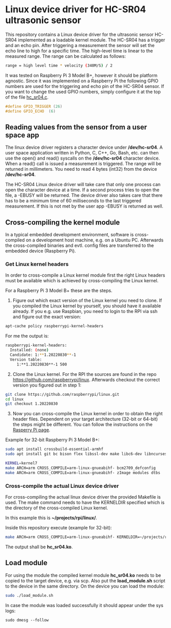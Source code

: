 # Linux device driver for HC-SR04 ultrasonic sensor

This repository contains a Linux device driver for the ultrasonic sensor HC-SR04 implemented as a loadable kernel module. The HC-SR04 has a trigger and an echo pin. After triggering a measurement the sensor will set the echo line to high for a specific time. The high-level time is linear to the measured range. The range can be calculated as follows:

```bash
range = high level time * velocity (340M/S) / 2
```

It was tested on Raspberry Pi 3 Model B+, however it should be platform agnostic. Since it was implemented on a Raspberry Pi the following GPIO numbers are used for the triggering and echo pin of the HC-SR04 sensor. If you want to change the used GPIO numbers, simply configure it at the top of the file [hc_sr04.c](hc_sr04.c).

```C
#define GPIO_TRIGGER (26)
#define GPIO_ECHO  (6)
```

## Reading values from the sensor from a user space app

The linux device driver registers a character device under **/dev/hc-sr04**. A user space application written in Python, C, C++, Go, Bash, etc. can then use the open() and read() syscalls on the **/dev/hc-sr04** character device. When a read() call is issued a measurement is triggered. The range will be returned in millimeters. You need to read 4 bytes (int32) from the device **/dev/hc-sr04**.

The HC-SR04 Linux device driver will take care that only one process can open the character device at a time. If a second process tries to open the file, a -EBUSY will be returned.
The device driver also takes care that there has to be a minimum time of 60 milliseconds to the last triggered measurement. If this is not met by the user app -EBUSY is returned as well.

## Cross-compiling the kernel module

In a typical embedded development environment, software is cross-compiled on a development host machine, e.g. on a Ubuntu PC. Afterwards the cross-compiled binaries and evtl. config files are transferred to the embedded device (Raspberry Pi).

### Get Linux kernel headers

In order to cross-compile a Linux kernel module first the right Linux headers must be available which is achieved by cross-compiling the Linux kernel.

For a Raspberry Pi 3 Model B+ these are the steps.

1. Figure out which exact version of the Linux kernel you need to clone. If you compiled the Linux kernel by yourself, you should have it available already. If you e.g. use Raspbian, you need to login to the RPI via ssh and figure out the exact version:

```bash
apt-cache policy raspberrypi-kernel-headers
```

For me the output is:
```bash
raspberrypi-kernel-headers:
  Installed: (none)
  Candidate: 1:**1.20220830**-1
  Version table:
     1:**1.20220830**-1 500
```

2. Clone the Linux kernel. For the RPI the sources are found in the repo https://github.com/raspberrypi/linux. Afterwards checkout the correct version you figured out in step 1:

```bash
git clone https://github.com/raspberrypi/linux.git
cd linux
git checkout 1.20220830
```

3. Now you can cross-compile the Linux kernel in order to obtain the right header files. Dependent on your target architecture (32-bit or 64-bit) the steps might be different. You can follow the instructions on the [Rasperry Pi page](https://www.raspberrypi.com/documentation/computers/linux_kernel.html#cross-compiling-the-kernel).

Example for 32-bit Raspberry Pi 3 Model B+:

```bash
sudo apt install crossbuild-essential-armhf
sudo apt install git bc bison flex libssl-dev make libc6-dev libncurses5-dev

KERNEL=kernel7
make ARCH=arm CROSS_COMPILE=arm-linux-gnueabihf- bcm2709_defconfig
make ARCH=arm CROSS_COMPILE=arm-linux-gnueabihf- zImage modules dtbs
```

### Cross-compile the actual Linux device driver

For cross-compiling the actual linux device driver the provided Makefile is used. The make command needs to have the KERNELDIR specified which is the directory of the cross-compiled Linux kernel.

In this example this is **~/projects/rpi/linux/**.

Inside this repository execute (example for 32-bit):

```bash
make ARCH=arm CROSS_COMPILE=arm-linux-gnueabihf- KERNELDIR=~/projects/rpi/linux/ modules
```

The output shall be **hc_sr04.ko**.

## Load module

For using the module the compiled kernel module **hc_sr04.ko** needs to be copied to the target device, e.g. via scp. Also put the **load_module.sh** script to the device in the same directory. On the device you can load the module:

```bash
sudo ./load_module.sh
```

In case the module was loaded successfully it should appear under the sys logs:

```
sudo dmesg --follow
```